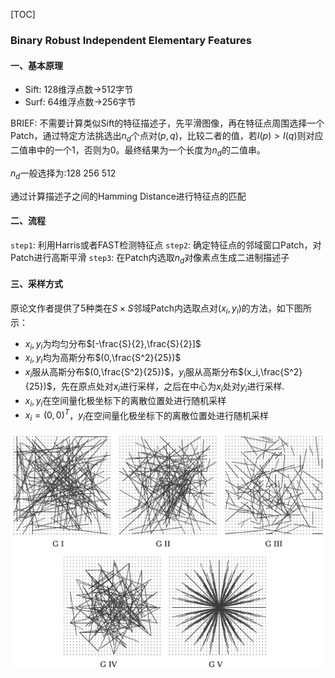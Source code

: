 [TOC]

### Binary Robust Independent Elementary Features

#### 一、基本原理

+ Sift: 128维浮点数->512字节
+ Surf: 64维浮点数->256字节

BRIEF: 不需要计算类似Sift的特征描述子，先平滑图像，再在特征点周围选择一个Patch，通过特定方法挑选出$n_d$个点对$(p,q)$，比较二者的值，若$I(p)>I(q)$则对应二值串中的一个1，否则为0。最终结果为一个长度为$n_d$的二值串。

$n_d$一般选择为:128 256 512

通过计算描述子之间的Hamming Distance进行特征点的匹配



#### 二、流程

`step1`: 利用Harris或者FAST检测特征点
`step2`: 确定特征点的邻域窗口Patch，对Patch进行高斯平滑
`step3`: 在Patch内选取$n_d$对像素点生成二进制描述子



#### 三、采样方式

原论文作者提供了5种类在$S\times S$邻域Patch内选取点对$(x_i,y_i)$的方法，如下图所示：

+ $x_i,y_i$为均匀分布$[-\frac{S}{2},\frac{S}{2}]$
+ $x_i,y_i$均为高斯分布$(0,\frac{S^2}{25})$
+ $x_i$服从高斯分布$(0,\frac{S^2}{25})$，$y_i$服从高斯分布$(x_i,\frac{S^2}{25})$，先在原点处对$x_i$进行采样，之后在中心为$x_i$处对$y_i$进行采样.
+ $x_i,y_i$在空间量化极坐标下的离散位置处进行随机采样
+ $x_i=(0,0)^T$，$y_i$在空间量化极坐标下的离散位置处进行随机采样

![](./figs/brief.png)